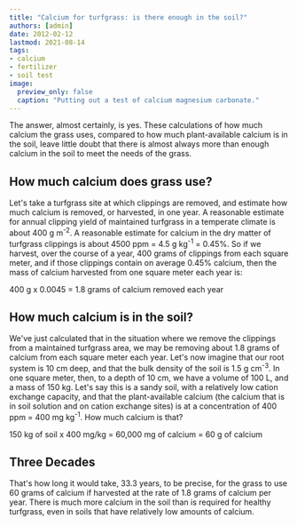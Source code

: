 ```yaml
---
title: "Calcium for turfgrass: is there enough in the soil?"
authors: [admin] 
date: 2012-02-12
lastmod: 2021-08-14
tags:
- calcium
- fertilizer
- soil test
image:
  preview_only: false
  caption: "Putting out a test of calcium magnesium carbonate."
---
```


The answer, almost certainly, is yes. These calculations of how much calcium the grass uses, compared to how much plant-available calcium is in the soil, leave little doubt that there is almost always more than enough calcium in the soil to meet the needs of the grass.

## How much calcium does grass use?

Let's take a turfgrass site at which clippings are removed, and estimate how much calcium is removed, or harvested, in one year. A reasonable estimate for annual clipping yield of maintained turfgrass in a temperate climate is about 400 g m<sup>-2</sup>. A reasonable estimate for calcium in the dry matter of turfgrass clippings is about 4500 ppm = 4.5 g kg<sup>-1</sup> = 0.45%. So if we harvest, over the course of a year, 400 grams of clippings from each square meter, and if those clippings contain on average 0.45% calcium, then the mass of calcium harvested from one square meter each year is:

400 g x 0.0045 = 1.8 grams of calcium removed each year

## How much calcium is in the soil?

We've just calculated that in the situation where we remove the clippings from a maintained turfgrass area, we may be removing about 1.8 grams of calcium from each square meter each year. Let's now imagine that our root system is 10 cm deep, and that the bulk density of the soil is 1.5 g cm<sup>-3</sup>. In one square meter, then, to a depth of 10 cm, we have a volume of 100 L, and a mass of 150 kg. Let's say this is a sandy soil, with a relatively low cation exchange capacity, and that the plant-available calcium (the calcium that is in soil solution and on cation exchange sites) is at a concentration of 400 ppm = 400 mg kg<sup>-1</sup>. How much calcium is that?

150 kg of soil x 400 mg/kg = 60,000 mg of calcium = 60 g of calcium

## Three Decades

That's how long it would take, 33.3 years, to be precise, for the grass to use 60 grams of calcium if harvested at the rate of 1.8 grams of calcium per year. There is much more calcium in the soil than is required for healthy turfgrass, even in soils that have relatively low amounts of calcium.


